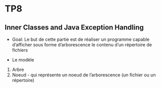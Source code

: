 # TP8 
## Inner Classes and Java Exception Handling

* Goal: 
Le but de cette partie est de réaliser un programme capable d’afficher sous forme
d’arborescence le contenu d’un répertoire de fichiers

* Le modèle
1) Arbre
2) Noeud - qui représente un noeud de l’arborescence (un fichier ou un répertoire)